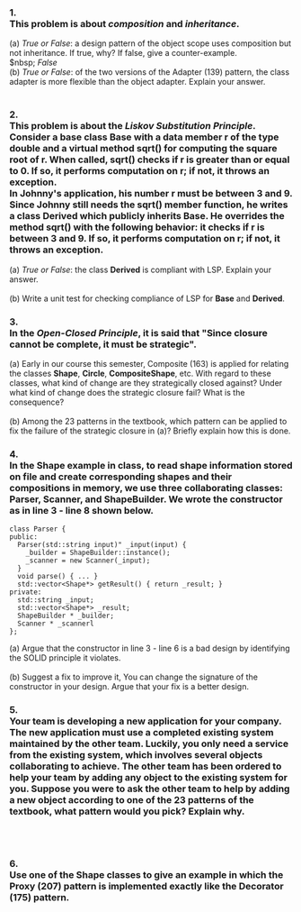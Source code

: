 ### 1. <br> This problem is about *composition* and *inheritance*.
  (a) *True or False*: a design pattern of the object scope uses composition but not inheritance. If true, why? If false, give a counter-example. <br>
  $nbsp; *False* <br>
  (b) *True or False*: of the two versions of  the Adapter (139) pattern, the class adapter is more flexible than the object adapter. Explain your answer. <br><br>
  
### 2. <br> This problem is about the *Liskov Substitution Principle*. Consider a base class **Base** with a data member **r** of the type **double** and a virtual method **sqrt()** for computing the square root of **r**. When called, **sqrt()** checks if **r** is greater than or equal to 0. If so, it performs computation on **r**; if not, it throws an exception. <br> In Johnny's application, his number **r** must be between 3 and 9. Since Johnny still needs the **sqrt()** member function, he writes a class **Derived** which publicly inherits **Base**. He overrides the method **sqrt()** with the following behavior: it checks if **r** is between 3 and 9. If so, it performs computation on **r**; if not, it throws an exception.
  (a) *True or False*: the class **Derived** is compliant with LSP. Explain your answer. <br><br>
  (b) Write a unit test for checking compliance of LSP for **Base** and **Derived**.

### 3. <br> In the *Open-Closed Principle*, it is said that "Since closure cannot be complete, it must be strategic".
  (a) Early in our course this semester, Composite (163) is applied for relating the classes **Shape**, **Circle**, **CompositeShape**, etc. With regard to these classes, what kind of change are they strategically closed against? Under what kind of change does the strategic closure fail? What is the consequence? <br><br>
  (b) Among the 23 patterns in the textbook, which pattern can be applied to fix the failure of the strategic closure in (a)? Briefly explain how this is done.

### 4. <br> In the **Shape** example in class, to read shape information stored on file and create corresponding shapes and their compositions in memory, we use three collaborating classes: **Parser**, **Scanner**, and **ShapeBuilder**. We wrote the constructor as in line 3 - line 8 shown below.
```
class Parser {
public:
  Parser(std::string input)" _input(input) {
    _builder = ShapeBuilder::instance();
    _scanner = new Scanner(_input);
  }
  void parse() { ... }
  std::vector<Shape*> getResult() { return _result; }
private:
  std::string _input;
  std::vector<Shape*> _result;
  ShapeBuilder * _builder;
  Scanner * _scannerl
};
```
  (a) Argue that the constructor in line 3 - line 6 is a bad design by identifying the SOLID principle it violates. <br><br>
  (b) Suggest a fix to improve it, You can change the signature of the constructor in your design. Argue that your fix is a better design.

### 5. <br> Your team is developing a new application for your company. The new application must use a completed existing system maintained by the other team. Luckily, you only need a service from the existing system, which involves several objects collaborating to achieve. The other team has been ordered to help your team by adding any object to the existing system for you. Suppose you were to ask the other team to help by adding a new object according to one of the 23 patterns of the textbook, what pattern would you pick? Explain why.
  <br><br>

### 6. <br> Use one of the **Shape** classes to give an example in which the Proxy (207) pattern is implemented exactly like the Decorator (175) pattern.
  <br><br>
